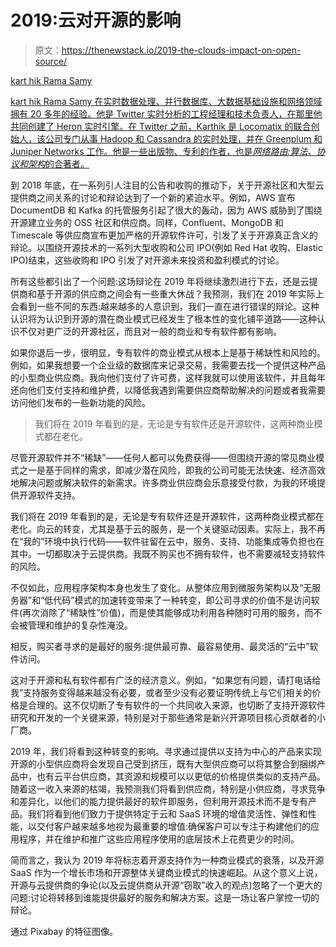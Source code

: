 # 2019:云对开源的影响

> 原文：<https://thenewstack.io/2019-the-clouds-impact-on-open-source/>

[](https://twitter.com/karthikz)

[kart hik Rama Samy](https://twitter.com/karthikz)

[kart hik Rama Samy 在实时数据处理、并行数据库、大数据基础设施和网络领域拥有 20 多年的经验。他是 Twitter 实时分析的工程经理和技术负责人，在那里他共同创建了 Heron 实时引擎。在 Twitter 之前，Karthik 是 Locomatix 的联合创始人，该公司专门从事 Hadoop 和 Cassandra 的实时处理，并在 Greenplum 和 Juniper Networks 工作。他是一些出版物、专利的作者，也是*网络路由:算法、协议和架构*的合著者。](https://twitter.com/karthikz)

[](https://twitter.com/karthikz)[](https://twitter.com/karthikz)

到 2018 年底，在一系列引人注目的公告和收购的推动下，关于开源社区和大型云提供商之间关系的讨论和辩论达到了一个新的紧迫水平。例如，AWS 宣布 DocumentDB 和 Kafka 的托管服务引起了很大的轰动，因为 AWS 威胁到了围绕开源建立业务的 OSS 社区和供应商。同样，Confluent、MongoDB 和 Timescale 等供应商宣布更加严格的开源软件许可，引发了关于开源真正含义的辩论。以围绕开源技术的一系列大型收购和公司 IPO(例如 Red Hat 收购、Elastic IPO)结束，这些收购和 IPO 引发了对开源未来投资和盈利模式的讨论。

所有这些都引出了一个问题:这场辩论在 2019 年将继续激烈进行下去，还是云提供商和基于开源的供应商之间会有一些重大休战？我预测，我们在 2019 年实际上会看到一些不同的东西:越来越多的人意识到，我们一直在进行错误的辩论。这种认识将为认识到开源的潜在商业模式已经发生了根本性的变化铺平道路——这种认识不仅对更广泛的开源社区，而且对一般的商业和专有软件都有影响。

如果你退后一步，很明显，专有软件的商业模式从根本上是基于稀缺性和风险的。例如，如果我想要一个企业级的数据库来记录交易，我需要去找一个提供这种产品的小型商业供应商。我向他们支付了许可费，这样我就可以使用该软件，并且每年还向他们支付支持和维护费，以降低我遇到需要供应商帮助解决的问题或者我需要访问他们发布的一些新功能的风险。

> 我们将在 2019 年看到的是，无论是专有软件还是开源软件，这两种商业模式都在老化。

尽管开源软件并不“稀缺”——任何人都可以免费获得——但围绕开源的常见商业模式之一是基于同样的需求，即减少潜在风险，即我的公司可能无法快速、经济高效地解决问题或解决软件的新需求。许多商业供应商会乐意接受付款，为我的环境提供开源软件支持。

我们将在 2019 年看到的是，无论是专有软件还是开源软件，这两种商业模式都在老化。向云的转变，尤其是基于云的服务，是一个关键驱动因素。实际上，我不再在“我的”环境中执行代码——软件驻留在云中，服务、支持、功能集成等负担也在其中。一切都取决于云提供商。我既不购买也不拥有软件，也不需要减轻支持软件的风险。

不仅如此，应用程序架构本身也发生了变化。从整体应用到微服务架构以及“无服务器”和“低代码”模式的加速转变带来了一种转变，即公司寻求的价值不是访问软件(再次消除了“稀缺性”价值)，而是使其能够成功利用各种随时可用的服务，而不会被管理和维护的复杂性淹没。

相反，购买者寻求的是最好的服务:提供最可靠、最容易使用、最灵活的“云中”软件访问。

这对于开源和私有软件都有广泛的经济意义。例如，“如果您有问题，请打电话给我”支持服务变得越来越没有必要，或者至少没有必要证明传统上与它们相关的价格是合理的。这不仅切断了专有软件的一个共同收入来源，也切断了支持开源软件研究和开发的一个关键来源，特别是对于那些通常是新兴开源项目核心贡献者的小厂商。

2019 年，我们将看到这种转变的影响。寻求通过提供以支持为中心的产品来实现开源的小型供应商将会发现自己受到挤压，既有大型供应商可以将其整合到捆绑产品中，也有云平台供应商，其资源和规模可以以更低的价格提供类似的支持产品。随着这一收入来源的枯竭，我预测我们将看到供应商，特别是小供应商，寻求竞争和差异化，以他们的能力提供最好的软件即服务，但利用开源技术而不是专有产品。我们将看到他们致力于提供特定于云和 SaaS 环境的增值灵活性、弹性和性能，以交付客户越来越多地视为最重要的增值:确保客户可以专注于构建他们的应用程序，并在维护和推广这些应用程序使用的底层技术上花费更少的时间。

简而言之，我认为 2019 年将标志着开源支持作为一种商业模式的衰落，以及开源 SaaS 作为一个增长市场和开源整体关键商业模式的快速崛起。从这个意义上说，开源与云提供商的争论(以及云提供商从开源“窃取”收入的观点)忽略了一个更大的问题:讨论将转移到谁能提供最好的服务和解决方案。这是一场让客户掌控一切的辩论。

通过 Pixabay 的特征图像。

<svg xmlns:xlink="http://www.w3.org/1999/xlink" viewBox="0 0 68 31" version="1.1"><title>Group</title> <desc>Created with Sketch.</desc></svg>